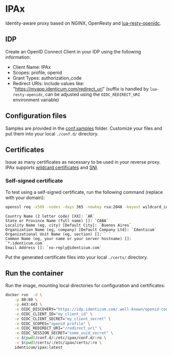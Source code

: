 # IPAx
Identity-aware proxy based on NGINX, OpenResty and [lua-resty-openidc](https://github.com/zmartzone/lua-resty-openidc).

## IDP
Create an OpenID Connect Client in your IDP using the following information:
- Client Name: IPAx
- Scopes: profile, openid
- Grant Types: authorization_code
- Redirect URIs: Include values like: "https://myapp.identicum.com/redirect_uri" (suffix is handled by `lua-resty-openidc`, can be adjusted using the `OIDC_REDIRECT_URI` environment variable)

## Configuration files
Samples are provided in the [conf.samples](./conf.samples/) folder.
Customize your files and put them into your local `./conf.d/` directory.

## Certificates
Issue as many certificates as necessary to be used in your reverse proxy.
IPAx supports [wildcard certificates](https://en.wikipedia.org/wiki/Wildcard_certificate) and [SNI](https://en.wikipedia.org/wiki/Server_Name_Indication).

### Self-signed certificate
To test using a self-signed certificate, run the following command (replace with your domain):
```sh
openssl req -x509 -nodes -days 365 -newkey rsa:2048 -keyout wildcard_identicum_com.key -out wildcard_identicum_com.cer
```

    Country Name (2 letter code) [XX]: `AR`
    State or Province Name (full name) []: `CABA`
    Locality Name (eg, city) [Default City]: `Buenos Aires`
    Organization Name (eg, company) [Default Company Ltd]: `Identicum`
    Organizational Unit Name (eg, section) []: ` `
    Common Name (eg, your name or your server hostname) []: `*.identicum.com`
    Email Address []: `no-reply@identicum.com`

Put the generated certificate files into your local `./certs/` directory.

## Run the container

Run the image, mounting local directories for configuration and certificates:

```sh
docker run  -d \
    -p 80:80 \
    -p 443:443 \
    -e OIDC_DISCOVERY="https://idp.identicum.com/.well-known/openid-configuration" \
    -e OIDC_CLIENT_ID="my_client_id" \
    -e OIDC_CLIENT_SECRET="my_client_secret" \
    -e OIDC_SCOPES="openid profile" \
    -e OIDC_REDIRECT_URI="/redirect_uri" \
    -e OIDC_SESSION_SECRET="some_uuid_secret" \
    -v $(pwd)/conf.d/:/etc/ipax/conf.d/:ro \
    -v $(pwd)/certs/:/etc/ipax/certs/:ro \
    identicum/ipax:latest
```
